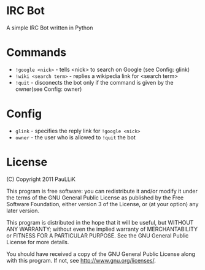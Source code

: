 IRC Bot
=======
A simple IRC Bot written in Python

Commands
========
* `!google <nick>` - tells \<nick\> to search on Google (see Config: glink)
* `!wiki <search term>` - replies a wikipedia link for \<search term\>
* `!quit` - disconects the bot only if the command is given by the owner(see Config: owner)

Config
======
* `glink` - specifies the reply link for `!google <nick>`
* `owner` - the user who is allowed to `!quit` the bot

License
=======

(C) Copyright 2011 PauLLiK

This program is free software: you can redistribute it and/or modify it under the terms of the GNU General Public License as published by the Free Software Foundation, either version 3 of the License, or (at your option) any later version.

This program is distributed in the hope that it will be useful, but WITHOUT ANY WARRANTY; without even the implied warranty of MERCHANTABILITY or FITNESS FOR A PARTICULAR PURPOSE. See the GNU General Public License for more details.

You should have received a copy of the GNU General Public License along with this program. If not, see http://www.gnu.org/licenses/.
